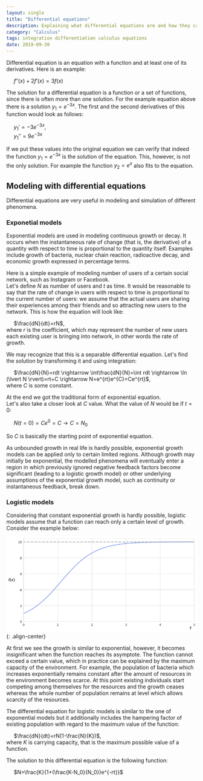 ```yaml
---
layout: single
title: "Differential equations"
description: Explaining what differential equations are and how they can be used
category: "Calculus"
tags: integration differentiation calculus equations
date: 2019-09-30
---
```


Differential equation is an equation with a function and at least one of its derivatives. Here is an example:

&nbsp;&nbsp;&nbsp;&nbsp;
$f'' (x) + 2f'(x) = 3f(x)$

The solution for a differential equation is a function or a set of functions, since there is often more than one solution. For the example equation above there is a solution $y_1=e^{-3x}$.
The first and  the second derivatives of this function would look as follows:

&nbsp;&nbsp;&nbsp;&nbsp;
$y_1' = -3e^{-3x}$,<br>
&nbsp;&nbsp;&nbsp;&nbsp;
$y_1'' = 9e^{-3x}$

If we put these values into the original equation we can verify that indeed the function $y_1=e^{-3x}$ is the solution of the equation. This, however, is not the only solution. For example the function $y_2=e^x$ also fits to the equation.

## Modeling with differential equations

Differential equations are very useful in modeling and simulation of different phenomena.

### Exponetial models

Exponential models are used in modeling continuous growth or decay. It occurs when the instantaneous rate of change (that is, the derivative) of a quantity with respect to time is proportional to the quantity itself. Examples include growth of bacteria, nuclear chain reaction, radioactive decay, and economic growth expressed in percentage terms.

Here is a simple example of modeling number of users of a certain social network, such as Instagram or Facebook.<br>
Let's define $N$ as number of users and $t$ as time. It would be reasonable to say that the rate of change in users with respect to time is proportional to the current number of users: we assume that the actual users are sharing their experiences among their friends and so attracting new users to the network. This is how the equation will look like:

&nbsp;&nbsp;&nbsp;&nbsp;
$\frac{dN}{dt}=rN$,<br>
where $r$ is the coefficient, which may represent the number of new users each existing user is bringing into network, in other words the rate of growth.

We may recognize that this is a separable differential equation. Let's find the solution by transforming it and using integration:

&nbsp;&nbsp;&nbsp;&nbsp;
$\frac{dN}{N}=rdt \rightarrow \int\frac{dN}{N}=\int rdt \rightarrow \ln (\lvert N \rvert)=rt+C \rightarrow N=e^{rt}e^{C}=Ce^{rt}$,<br>
where $C$ is some constant.

At the end we got the traditional form of exponential equation.<br>
Let's also take a closer look at $C$ value. What the value of $N$ would be if $t=0$:

&nbsp;&nbsp;&nbsp;&nbsp;
$N(t=0)=Ce^{0}=C \rightarrow C=N_0$

So $C$ is basically the starting point of exponential equation.

As unbounded growth in real life is hardly possible, exponential growth models can be applied only to certain limited regions. Although growth may initially be exponential, the modelled phenomena will eventually enter a region in which previously ignored negative feedback factors become significant (leading to a logistic growth model) or other underlying assumptions of the exponential growth model, such as continuity or instantaneous feedback, break down.

### Logistic models

Considering that constant exponential growth is hardly possible, logistic models assume that a function can reach only a certain level of growth. Consider the example below:

![](/assets/images/calculus/plot_logistic_equation.png){: .align-center}

At first we see the growth is similar to exponential, however, it becomes insignificant when the function reaches its asymptote. The function cannot exceed a certain value, which in practice can be explained by the maximum capacity of the environment. For example, the population of bacteria which increases exponentially remains constant after the amount of resources in the environment becomes scarce. At this point existing individuals start competing among themselves for the resources and the growth ceases whereas the whole number of population remains at level which allows scarcity of the resources.

The differential equation for logistic models is similar to the one of exponential models but it additionally includes the hampering factor of existing population with regard to the maximum value of the function:

&nbsp;&nbsp;&nbsp;&nbsp;
$\frac{dN}{dt}=rN(1-\frac{N}{K})$,<br>
where $K$ is carrying capacity, that is the maximum possible value of a function.

The solution to this differential equation is the following function:

&nbsp;&nbsp;&nbsp;&nbsp;
$N=\frac{K}{1+(\frac{K-N_0}{N_0})e^{-rt}}$

